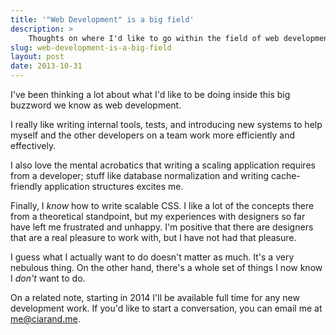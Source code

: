 ```yaml
---
title: '"Web Development" is a big field'
description: >
    Thoughts on where I'd like to go within the field of web development
slug: web-development-is-a-big-field
layout: post
date: 2013-10-31
---
```

I've been thinking a lot about what I'd like to be doing inside this big
buzzword we know as web development.

I really like writing internal tools, tests, and introducing new systems to help
myself and the other developers on a team work more efficiently and effectively.

I also love the mental acrobatics that writing a scaling application requires
from a developer; stuff like database normalization and writing cache-friendly
application structures excites me.

Finally, I *know* how to write scalable CSS. I like a lot of the concepts there
from a theoretical standpoint, but my experiences with designers so far have
left me frustrated and unhappy. I'm positive that there are designers that are a
real pleasure to work with, but I have not had that pleasure.

I guess what I actually want to do doesn't matter as much. It's a very nebulous
thing. On the other hand, there's a whole set of things I now know I *don't*
want to do.

On a related note, starting in 2014 I'll be available full time for any new
development work. If you'd like to start a conversation, you can email me at
[me@ciarand.me][email].

[email]: mailto:me@ciarand.me
